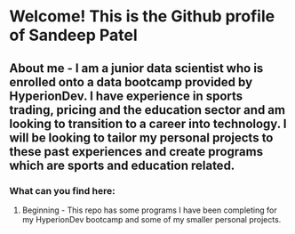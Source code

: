 # Welcome! This is the Github profile of Sandeep Patel
## About me - I am a junior data scientist who is enrolled onto a data bootcamp provided by HyperionDev. I have experience in sports trading, pricing and the education sector and am looking to transition to a career into technology. I will be looking to tailor my personal projects to these past experiences and create programs which are sports and education related.
### What can you find here:
1. Beginning - This repo has some programs I have been completing for my HyperionDev bootcamp and some of my smaller personal projects.
